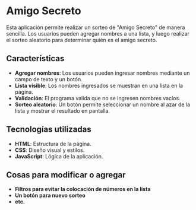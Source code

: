 # Amigo Secreto

Esta aplicación permite realizar un sorteo de "Amigo Secreto" de manera sencilla. Los usuarios pueden agregar nombres a una lista, y luego realizar el sorteo aleatorio para determinar quién es el amigo secreto.

## Características

- **Agregar nombres**: Los usuarios pueden ingresar nombres mediante un campo de texto y un botón.
- **Lista visible**: Los nombres ingresados se muestran en una lista en la página.
- **Validación**: El programa valida que no se ingresen nombres vacíos.
- **Sorteo aleatorio**: Un botón permite seleccionar un nombre al azar de la lista y mostrar el resultado en pantalla.

## Tecnologías utilizadas

- **HTML**: Estructura de la página.
- **CSS**: Diseño visual y estilos.
- **JavaScript**: Lógica de la aplicación.

## Cosas para modificar o agregar
- **Filtros para evitar la colocación de números en la lista**
- **Un botón para nuevo sorteo**
- **etc.**
